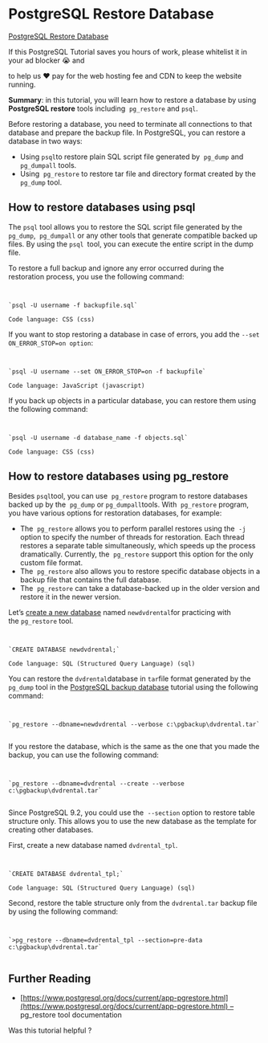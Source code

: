 # PostgreSQL Restore Database
[PostgreSQL Restore Database](https://www.postgresqltutorial.com/postgresql-administration/postgresql-restore-database/) 

 If this PostgreSQL Tutorial saves you hours of work, please whitelist it in your ad blocker 😭 and

to help us ❤️ pay for the web hosting fee and CDN to keep the website running.

**Summary**: in this tutorial, you will learn how to restore a database by using **PostgreSQL restore** tools including  `pg_restore` and `psql`.

Before restoring a database, you need to terminate all connections to that database and prepare the backup file. In PostgreSQL, you can restore a database in two ways:

*   Using `psql`to restore plain SQL script file generated by  `pg_dump` and  `pg_dumpall` tools.
*   Using  `pg_restore` to restore tar file and directory format created by the  `pg_dump` tool.

How to restore databases using psql
-----------------------------------

The `psql` tool allows you to restore the SQL script file generated by the `pg_dump`,  `pg_dumpall` or any other tools that generate compatible backed up files. By using the `psql `tool, you can execute the entire script in the dump file.

To restore a full backup and ignore any error occurred during the restoration process, you use the following command:

```


`psql -U username -f backupfile.sql`

Code language: CSS (css)
```

If you want to stop restoring a database in case of errors, you add the `--set ON_ERROR_STOP=on option`:

```


`psql -U username --set ON_ERROR_STOP=on -f backupfile`

Code language: JavaScript (javascript)
```

If you back up objects in a particular database, you can restore them using the following command:

```


`psql -U username -d database_name -f objects.sql`

Code language: CSS (css)
```

How to restore databases using pg_restore
-----------------------------------------

Besides `psql`tool, you can use  `pg_restore` program to restore databases backed up by the  `pg_dump` or `pg_dumpall`tools. With  `pg_restore` program, you have various options for restoration databases, for example:

*   The  `pg_restore` allows you to perform parallel restores using the  `-j` option to specify the number of threads for restoration. Each thread restores a separate table simultaneously, which speeds up the process dramatically. Currently, the  `pg_restore` support this option for the only custom file format.
*   The  `pg_restore` also allows you to restore specific database objects in a backup file that contains the full database.
*   The  `pg_restore` can take a database-backed up in the older version and restore it in the newer version.

Let’s [create a new database](https://www.postgresqltutorial.com/postgresql-create-database/ "PostgreSQL CREATE DATABASE") named `newdvdrental`for practicing with the `pg_restore` tool.

```


`CREATE DATABASE newdvdrental;`

Code language: SQL (Structured Query Language) (sql)
```

You can restore the `dvdrental`database in `tar`file format generated by the  `pg_dump` tool in the [PostgreSQL backup database](https://www.postgresqltutorial.com/postgresql-backup-database/ "Backing Up Databases Using PostgreSQL Backup Tools") tutorial using the following command:

```


`pg_restore --dbname=newdvdrental --verbose c:\pgbackup\dvdrental.tar`


```

If you restore the database, which is the same as the one that you made the backup, you can use the following command:

```


`pg_restore --dbname=dvdrental --create --verbose c:\pgbackup\dvdrental.tar`


```

Since PostgreSQL 9.2, you could use the  `--section` option to restore table structure only. This allows you to use the new database as the template for creating other databases.

First, create a new database named `dvdrental_tpl`.

```


`CREATE DATABASE dvdrental_tpl;`

Code language: SQL (Structured Query Language) (sql)
```

Second, restore the table structure only from the `dvdrental.tar` backup file by using the following command:

```


`>pg_restore --dbname=dvdrental_tpl --section=pre-data  c:\pgbackup\dvdrental.tar`


```

Further Reading
---------------

*   [https://www.postgresql.org/docs/current/app-pgrestore.html](https://www.postgresql.org/docs/current/app-pgrestore.html) – pg_restore tool documentation

Was this tutorial helpful ?